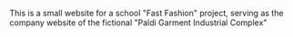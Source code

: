 This is a small website for a school "Fast Fashion" project, serving as the company website of the fictional "Paldi Garment Industrial Complex"
